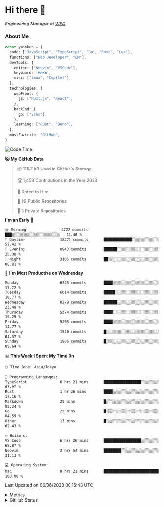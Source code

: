 # Hi there&nbsp;:wave:

<!-- ![Alt text](https://spotify-recently-played-readme.vercel.app/api?user=31kynbuubkiu3r4qh4hjuaglhfay) -->

_Engineering Manager at [WED](https://github.com/wedinc)_

### About Me

```ts
const yanskun = {
  code: ["JavaScript", "TypeScript", "Go", "Rust", "Lua"],
  functions: ["Web Developer", "EM"],
  devTools: {
    editor: ["Neovim", "VSCode"],
    keyboard: "HHKB",
    misc: ["tmux", "Copilot"],
  },
  technologies: {
    webFront: {
      js: ["Nuxt.js", "React"],
    },
    backEnd: {
      go: ["Echo"],
    },
    learning: ["Rust", "Deno"],
  },
  mostFavirite: "GitHub",
}
```

<!--START_SECTION:waka-->
![Code Time](http://img.shields.io/badge/Code%20Time-325%20hrs%2023%20mins-blue)

**🐱 My GitHub Data** 

> 📦 115.7 kB Used in GitHub's Storage 
 > 
> 🏆 1,458 Contributions in the Year 2023
 > 
> 💼 Opted to Hire
 > 
> 📜 89 Public Repositories 
 > 
> 🔑 3 Private Repositories 
 > 
**I'm an Early 🐤** 

```text
🌞 Morning                4722 commits        ███░░░░░░░░░░░░░░░░░░░░░░   13.40 % 
🌆 Daytime                18473 commits       █████████████░░░░░░░░░░░░   52.42 % 
🌃 Evening                8943 commits        ██████░░░░░░░░░░░░░░░░░░░   25.38 % 
🌙 Night                  3105 commits        ██░░░░░░░░░░░░░░░░░░░░░░░   08.81 % 
```
📅 **I'm Most Productive on Wednesday** 

```text
Monday                   6245 commits        ████░░░░░░░░░░░░░░░░░░░░░   17.72 % 
Tuesday                  6614 commits        █████░░░░░░░░░░░░░░░░░░░░   18.77 % 
Wednesday                8279 commits        ██████░░░░░░░░░░░░░░░░░░░   23.49 % 
Thursday                 5374 commits        ████░░░░░░░░░░░░░░░░░░░░░   15.25 % 
Friday                   5205 commits        ████░░░░░░░░░░░░░░░░░░░░░   14.77 % 
Saturday                 1540 commits        █░░░░░░░░░░░░░░░░░░░░░░░░   04.37 % 
Sunday                   1986 commits        █░░░░░░░░░░░░░░░░░░░░░░░░   05.64 % 
```


📊 **This Week I Spent My Time On** 

```text
🕑︎ Time Zone: Asia/Tokyo

💬 Programming Languages: 
TypeScript               6 hrs 21 mins       █████████████████░░░░░░░░   67.97 % 
Rust                     1 hr 36 mins        ████░░░░░░░░░░░░░░░░░░░░░   17.16 % 
Markdown                 29 mins             █░░░░░░░░░░░░░░░░░░░░░░░░   05.34 % 
Go                       25 mins             █░░░░░░░░░░░░░░░░░░░░░░░░   04.59 % 
Other                    13 mins             █░░░░░░░░░░░░░░░░░░░░░░░░   02.43 % 

🔥 Editors: 
VS Code                  6 hrs 26 mins       █████████████████░░░░░░░░   68.87 % 
Neovim                   2 hrs 54 mins       ████████░░░░░░░░░░░░░░░░░   31.13 % 

💻 Operating System: 
Mac                      9 hrs 21 mins       █████████████████████████   100.00 % 
```


 Last Updated on 06/06/2023 00:15:43 UTC
<!--END_SECTION:waka-->

<details>
  <summary>Metrics</summary>
  <img src="https://github.com/yanskun/yanskun/blob/main/github-metrics.svg" alt="Metrics">
</details>

<details>
  <summary>GitHub Status</summary>
  <picture>
    <source media="(prefers-color-scheme: dark)" srcset="https://raw.githubusercontent.com/yanskun/yanskun/master/profile-summary-card-output/nord_dark/0-profile-details.svg">
   <img src="https://raw.githubusercontent.com/yanskun/yanskun/master/profile-summary-card-output/default/0-profile-details.svg">
  </picture>
  <br>
  <picture>
    <source media="(prefers-color-scheme: dark)" srcset="https://raw.githubusercontent.com/yanskun/yanskun/master/profile-summary-card-output/nord_dark/1-repos-per-language.svg">
   <img src="https://raw.githubusercontent.com/yanskun/yanskun/master/profile-summary-card-output/default/1-repos-per-language.svg">
  </picture>
  <picture>
    <source media="(prefers-color-scheme: dark)" srcset="https://raw.githubusercontent.com/yanskun/yanskun/master/profile-summary-card-output/nord_dark/2-most-commit-language.svg">
   <img src="https://raw.githubusercontent.com/yanskun/yanskun/master/profile-summary-card-output/default/2-most-commit-language.svg">
  </picture>
  <br>
  <picture>
    <source media="(prefers-color-scheme: dark)" srcset="https://raw.githubusercontent.com/yanskun/yanskun/master/profile-summary-card-output/nord_dark/3-stats.svg">
   <img src="https://raw.githubusercontent.com/yanskun/yanskun/master/profile-summary-card-output/default/3-stats.svg">
  </picture>
  <picture>
    <source media="(prefers-color-scheme: dark)" srcset="https://raw.githubusercontent.com/yanskun/yanskun/master/profile-summary-card-output/nord_dark/4-productive-time.svg">
   <img src="https://raw.githubusercontent.com/yanskun/yanskun/master/profile-summary-card-output/default/4-productive-time.svg">
  </picture>
</details>
